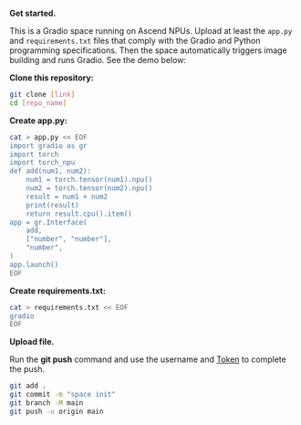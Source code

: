 **Get started.**

This is a Gradio space running on Ascend NPUs. Upload at least the `app.py` and `requirements.txt` files that comply with the Gradio and Python programming specifications. Then the space automatically triggers image building and runs Gradio. See the demo below:

**Clone this repository:**

```bash
git clone [link]
cd [repo_name]
```

**Create app.py:**

```bash
cat > app.py << EOF
import gradio as gr
import torch
import torch_npu
def add(num1, num2):
    num1 = torch.tensor(num1).npu()
    num2 = torch.tensor(num2).npu()
    result = num1 + num2
    print(result)
    return result.cpu().item()
app = gr.Interface(
    add,
    ["number", "number"],
    "number",
)
app.launch()
EOF
```

**Create requirements.txt:**

```bash
cat > requirements.txt << EOF
gradio
EOF
```

**Upload file.**

Run the **git push** command and use the username and [Token](/my/tokens) to complete the push.

```bash
git add .
git commit -m "space init"
git branch -M main
git push -u origin main
```
